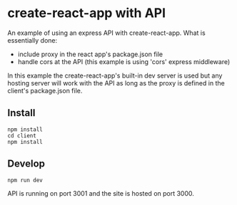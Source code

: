 # create-react-app with API

An example of using an express API with create-react-app. What is essentially done:

- include proxy in the react app's package.json file
- handle cors at the API (this example is using 'cors' express middleware)

In this example the create-react-app's built-in dev server is used but any hosting server will work with the API as long as the proxy is defined in the client's package.json file.

## Install

```
npm install
cd client
npm install
```

## Develop

```
npm run dev
```

API is running on port 3001 and the site is hosted on port 3000.
